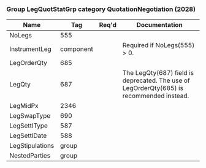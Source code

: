 ### Group LegQuotStatGrp category QuotationNegotiation (2028)

| Name            | Tag       | Req'd | Documentation                                                                            |
|-----------------|-----------|----------|------------------------------------------------------------------------------------------|
| NoLegs          | 555       |       |                                                                                          |
| InstrumentLeg   | component |       | Required if NoLegs(555) > 0.                                                             |
| LegOrderQty     | 685       |       |                                                                                          |
| LegQty          | 687       |       | The LegQty(687) field is deprecated. The use of LegOrderQty(685) is recommended instead. |
| LegMidPx        | 2346      |       |                                                                                          |
| LegSwapType     | 690       |       |                                                                                          |
| LegSettlType    | 587       |       |                                                                                          |
| LegSettlDate    | 588       |       |                                                                                          |
| LegStipulations | group     |       |                                                                                          |
| NestedParties   | group     |       |                                                                                          |

